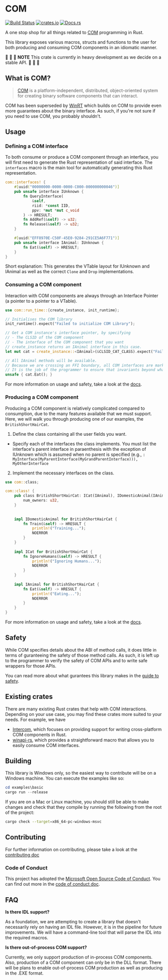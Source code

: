# COM

[![Build Status](https://github.com/microsoft/com-rs/workflows/Build%20and%20Test/badge.svg?event=push)](https://github.com/microsoft/com-rs/actions)
[![crates.io](https://img.shields.io/crates/v/com.svg)](https://crates.io/crates/com)
[![Docs.rs](https://docs.rs/com/badge.svg)](https://docs.rs/crate/com/)

A one stop shop for all things related to [COM](https://docs.microsoft.com/en-us/windows/win32/com/component-object-model--com--portal) programming in Rust.

This library exposes various macros, structs and functions to the user for both producing and consuming COM components in an idiomatic manner.

:rotating_light: :rotating_light: :rotating_light: **NOTE** This crate is currently in heavy development as we decide on a stable API. :rotating_light:
:rotating_light: :rotating_light:

## What is COM?

> [COM](https://docs.microsoft.com/en-us/windows/win32/com/the-component-object-model) is a platform-independent, distributed, object-oriented system for creating binary software components that can interact.

COM has been superseded by [WinRT](https://docs.microsoft.com/en-us/windows/uwp/cpp-and-winrt-apis/intro-to-using-cpp-with-winrt) which builds on COM to provide even more guarantees about the binary interface. As such, if you're not sure if you need to use COM, you probably shouldn't.

## Usage

### Defining a COM interface

To both consume or produce a COM component through an interface, you will first need to generate the Rust representation of said interface. The `interfaces` macro is the main tool for automatically generating this Rust representation.

```rust
com::interfaces! {
    #[uuid("00000000-0000-0000-C000-000000000046")]
    pub unsafe interface IUnknown {
        fn QueryInterface(
            &self,
            riid: *const IID,
            ppv: *mut *mut c_void
        ) -> HRESULT;
        fn AddRef(&self) -> u32;
        fn Release(&self) -> u32;
    }

    #[uuid("EFF8970E-C50F-45E0-9284-291CE5A6F771")]
    pub unsafe interface IAnimal: IUnknown {
        fn Eat(&self) -> HRESULT;
    }
}
```

Short explanation: This generates the VTable layout for IUnknown and IAnimal as well as the correct `Clone` and `Drop` implementations.

### Consuming a COM component

Interaction with COM components are always through an Interface Pointer (a pointer to a pointer to a VTable). 

```rust
use com::run_time::{create_instance, init_runtime};

// Initialises the COM library
init_runtime().expect("Failed to initialize COM Library");

// Get a COM instance's interface pointer, by specifying
// - The CLSID of the COM component
// - The interface of the COM component that you want
// create_instance returns an IAnimal interface in this case.
let mut cat = create_instance::<IAnimal>(&CLSID_CAT_CLASS).expect("Failed to get a cat");

// All IAnimal methods will be available.
// Because we are crossing an FFI boundary, all COM interfaces are marked as unsafe.
// It is the job of the programmer to ensure that invariants beyond what the COM library guarantees are upheld.
unsafe { cat.Eat(); }
```

For more information on usage and safety, take a look at the [docs](./docs).

### Producing a COM component

Producing a COM component is relatively complicated compared to consumption, due to the many features available that we must support. Here, we will walk you through producing one of our examples, the `BritishShortHairCat`.

1. Define the class containing all the user fields you want.
- Specify each of the interfaces the class implements. You must list the interface's parent interface in paraenthesis with the exception of IUnknown which is assumed when no parent is specified (e.g., `: MyInterface(MyParentInterface(MyGrandParentInterface))), MyOtherInterface`
2. Implement the necessary interfaces on the class.

```rust
use com::class;

com::class! {
    pub class BritishShortHairCat: ICat(IAnimal), IDomesticAnimal(IAnimal) {
        num_owners: u32,
    }
    
    
    impl IDomesticAnimal for BritishShortHairCat {
        fn Train(&self) -> HRESULT {
            println!("Training...");
            NOERROR
        }
    }
    
    impl ICat for BritishShortHairCat {
        fn IgnoreHumans(&self) -> HRESULT {
            println!("Ignoring Humans...");
            NOERROR
        }
    }
    
    impl IAnimal for BritishShortHairCat {
        fn Eat(&self) -> HRESULT {
            println!("Eating...");
            NOERROR
        }
    }
}
```

For more information on usage and safety, take a look at the [docs](./docs).

## Safety

While COM specifies details about the ABI of method calls, it does little in terms of guranteeing the safety of those method calls. As such, it is left up to the programmer to verify the safety of COM APIs and to write safe wrappers for those APIs.

You can read more about what gurantees this library makes in the [guide to safety](./docs/safety.md).

## Existing crates

There are many existing Rust crates that help with COM interactions. Depending on your use case, you may find these crates more suited to your needs. For example, we have
- [Intercom](https://github.com/Rantanen/intercom), which focuses on providing support for writing cross-platform COM components in Rust.
- [winapi-rs](https://github.com/retep998/winapi-rs), which provides a straightforward macro that allows you to easily consume COM interfaces.

## Building

This library is Windows only, so the easiest way to contribute will be on a Windows machine. You can execute the examples like so:

```powershell
cd examples\basic
cargo run --release
```

If you are on a Mac or Linux machine, you should still be able to make changes and check that they compile by running the following from the root of the project:

```bash
cargo check --target=x86_64-pc-windows-msvc
```
## Contributing

For further information on contributing, please take a look at the [contributing doc](./CONTRIBUTING.md)

### Code of Conduct

This project has adopted the [Microsoft Open Source Code of Conduct](https://opensource.microsoft.com/codeofconduct). You can find out more in the [code of conduct doc](./CODE_OF_CONDUCT.md).

## FAQ

**Is there IDL support?**

As a foundation, we are attempting to create a library that doesn't necessarily rely on having an IDL file. However, it is in the pipeline for future improvements. We will have a command-line tool that will parse the IDL into the required macros.

**Is there out-of-process COM support?**

Currently, we only support production of in-process COM components. Also, production of a COM component can only be in the DLL format. There will be plans to enable out-of-process COM production as well as producing in the .EXE format.
